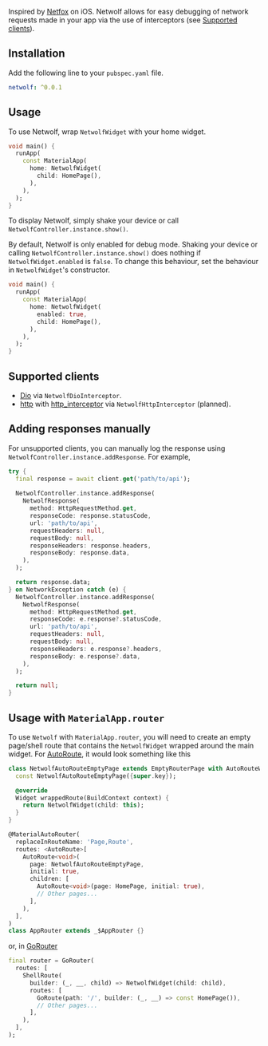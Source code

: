 Inspired by [Netfox](https://github.com/kasketis/netfox) on iOS. Netwolf allows for easy debugging of network requests made in your app via the use of interceptors (see [Supported clients](#supported-clients)).

## Installation

Add the following line to your `pubspec.yaml` file.

```yaml
netwolf: ^0.0.1
```

## Usage

To use Netwolf, wrap `NetwolfWidget` with your home widget.

```dart
void main() {
  runApp(
    const MaterialApp(
      home: NetwolfWidget(
        child: HomePage(),
      ),
    ),
  );
}
```

To display Netwolf, simply shake your device or call `NetwolfController.instance.show()`.

By default, Netwolf is only enabled for debug mode. Shaking your device or calling `NetwolfController.instance.show()` does nothing if `NetwolfWidget.enabled` is `false`. To change this behaviour, set the behaviour in `NetwolfWidget`'s constructor.

```dart
void main() {
  runApp(
    const MaterialApp(
      home: NetwolfWidget(
        enabled: true,
        child: HomePage(),
      ),
    ),
  );
}
```

## Supported clients

- [Dio](https://pub.dev/packages/dio) via `NetwolfDioInterceptor`.
- [http](https://pub.dev/packages/http) with [http_interceptor](https://pub.dev/packages/http_interceptor) via `NetwolfHttpInterceptor` (planned).

## Adding responses manually

For unsupported clients, you can manually log the response using `NetwolfController.instance.addResponse`. For example,

```dart
try {
  final response = await client.get('path/to/api');
  
  NetwolfController.instance.addResponse(
    NetwolfResponse(
      method: HttpRequestMethod.get,
      responseCode: response.statusCode,
      url: 'path/to/api',
      requestHeaders: null,
      requestBody: null,
      responseHeaders: response.headers,
      responseBody: response.data,
    ),
  );

  return response.data;
} on NetworkException catch (e) {
  NetwolfController.instance.addResponse(
    NetwolfResponse(
      method: HttpRequestMethod.get,
      responseCode: e.response?.statusCode,
      url: 'path/to/api',
      requestHeaders: null,
      requestBody: null,
      responseHeaders: e.response?.headers,
      responseBody: e.response?.data,
    ),
  );

  return null;
}
```

## Usage with `MaterialApp.router`

To use `Netwolf` with `MaterialApp.router`, you will need to create an empty page/shell route that contains the `NetwolfWidget` wrapped around the main widget. For [AutoRoute](https://pub.dev/packages/auto_route), it would look something like this

```dart
class NetwolfAutoRouteEmptyPage extends EmptyRouterPage with AutoRouteWrapper {
  const NetwolfAutoRouteEmptyPage({super.key});

  @override
  Widget wrappedRoute(BuildContext context) {
    return NetwolfWidget(child: this);
  }
}

@MaterialAutoRouter(
  replaceInRouteName: 'Page,Route',
  routes: <AutoRoute>[
    AutoRoute<void>(
      page: NetwolfAutoRouteEmptyPage,
      initial: true,
      children: [
        AutoRoute<void>(page: HomePage, initial: true),
        // Other pages...
      ],
    ),
  ],
)
class AppRouter extends _$AppRouter {}
```

or, in [GoRouter](https://pub.dev/packages/go_router)

```dart
final router = GoRouter(
  routes: [
    ShellRoute(
      builder: (_, __, child) => NetwolfWidget(child: child),
      routes: [
        GoRoute(path: '/', builder: (_, __) => const HomePage()),
        // Other pages...
      ],
    ),
  ],
);
```